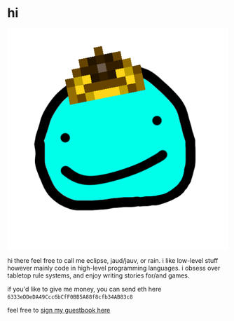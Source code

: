 # hi
![](raimn.png)

hi there feel free to call me eclipse, jaud/jauv, or rain. i like low-level stuff however mainly code in high-level programming languages. i obsess over tabletop rule systems, and enjoy writing stories for/and games.

if you'd like to give me money, you can send eth here `6333eDDeDA49Ccc6bCfF0BB5A88f8cfb34AB83c8`

feel free to [sign my guestbook here](https://github.com/Just-a-Unity-Dev/Just-a-Unity-Dev/issues/new?&body=sign%20my%20guest%20book%20by%20placing%20your%20name%20in%20the%20title,%20how%27d%20you%20get%20to%20this%20page%20and%20why?%20Don%27t%20forget%20you%20have%20an%20entire%20notebook%20in%20your%20hands!)

